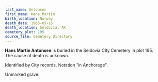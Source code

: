 ```yaml
---
last_name: Antonsen
first_name: Hans Martin
birth_location: Norway
death_date: 1965-09-16
death_location: Seldovia, AK
cemetery_plot: 195
source_file: Cemetery Directory
---
```

**Hans Martin   Antonsen** is buried in the Seldovia City Cemetery in plot 195.  The cause of death is unknown.

Identified by City records. Notation "in Anchorage".

Unmarked grave.
